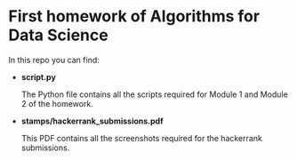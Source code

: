 # First homework of Algorithms for Data Science
In this repo you can find:
* **script.py**
  
   The Python file contains all the scripts required for Module 1 and Module 2 of the homework.
* **stamps/hackerrank_submissions.pdf**
  
   This PDF contains all the screenshots required for the hackerrank submissions.
